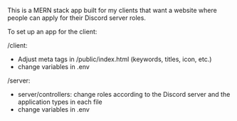 This is a MERN stack app built for my clients that want a website where people can apply for their Discord server roles.

To set up an app for the client:

/client:

- Adjust meta tags in /public/index.html (keywords, titles, icon, etc.)
- change variables in .env

/server:

- server/controllers: change roles according to the Discord server and the application types in each file
- change variables in .env